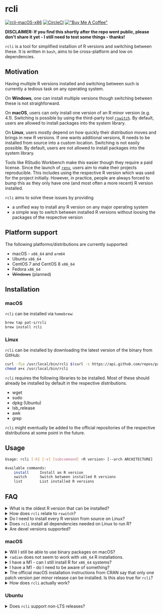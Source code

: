 # rcli

[![rcli-macOS-x86](https://github.com/pat-s/rcli/actions/workflows/main.yml/badge.svg)](https://github.com/pat-s/rcli/actions/workflows/main.yml)
[![CircleCI](https://circleci.com/gh/pat-s/rcli/tree/main.svg?style=svg)](https://circleci.com/gh/pat-s/rcli/tree/main)
[!["Buy Me A Coffee"](https://www.buymeacoffee.com/assets/img/custom_images/orange_img.png)](https://www.buymeacoffee.com/patrickschratz)

**DISCLAIMER: If you find this shortly after the repo went public, please don't share it yet - I still need to test some things - thanks!**

`rcli` is a tool for simplified installion of R versions and switching between these.
It is written in `bash`, aims to be cross-platform and low on dependencies.

## Motivation

Having multiple R versions installed and switching between such is currently a tedious task on any operating system.

On **Windows**, one can install multiple versions though switching between these is not straighforward.

On **macOS**, users can only install one version of an R minor version (e.g. 4.1).
Switching is possible by using the third-party tool [`rswitch`](https://github.com/hrbrmstr/RSwitch).
By default, users are allowed to install packages into the system library.

On **Linux**, users mostly depend on how quickly their distribution moves and brings in new R versions.
If one wants additional versions, R needs to be installed from source into a custom location.
Switching is not easily possible.
By default, users are not allowed to install packages into the system library.

Tools like RStudio Workbench make this easier though they require a paid license.
Since the launch of [`renv`](https://rstudio.github.io/renv/), users aim to make their projects reproducible.
This includes using the respective R version which was used for the project initially.
However, in practice, people are always forced to bump this as they only have one (and most often a more recent) R version installed.

`rcli` aims to solve these issues by providing

- a unified way to install any R version on any major operating system
- a simple way to switch between installed R versions without loosing the packages of the respective version


## Platform support

The following platforms/distributions are currently supported:

- macOS - `x86_64` and `arm64`
- Ubuntu `x86_64`
- CentOS 7 and CentOS 8 `x86_64`
- Fedora `x86_64`
- ~~Windows~~ (planned)

## Installation

### macOS

`rcli` can be installed via `homebrew`:

```sh
brew tap pat-s/rcli
brew install rcli
```

### Linux

`rcli` can be installed by downloading the latest version of the binary from GitHub:

```sh
curl -fLo /usr/local/bin/rcli $(curl -s https://api.github.com/repos/pat-s/rcli/releases/latest | grep "rcli" | awk '{print $2}' | sed 's|[\"\,]*||g' | grep "releases\/download")
chmod a+x /usr/local/bin/rcli
```

`rcli` requires the following libraries to be installed.
Most of these should already be installed by default in the respective distributions.

- wget
- sudo
- dpkg (Ubuntu)
- lsb_release
- awk
- grep

`rcli` might eventually be added to the official repositories of the respective distributions at some point in the future.

## Usage

```sh
Usage: rcli [-h] [-v] [subcommand] <R version> [--arch ARCHITECTURE]

Available commands:
    install     Install an R version
    switch      Switch between installed R versions
    list        List installed R versions
```

## FAQ

<details>
<summary>What is the oldest R version that can be installed?</summary>

For macOS: R 3.4.0

For Linux platforms which support binaries: R 3.0.0

For Linux platforms which require source installations: Any version in principle (if it compiles successfully).

</details>

<details>
<summary>How does <code>rcli</code> relate to <code>rswitch</code>?</summary>

`rcli` was inspired by `rswitch` but is otherwise not affiliated with `rswitch` in any way.

</details>

<details>
<summary>Do I need to install every R version from source on Linux?</summary>

No. `rcli` makes use of the R binaries from [rstudio/r-builds](https://github.com/rstudio/r-builds) for the respective underlying distribution.

</details>

<details>
<summary>Does <code>rcli</code> install all dependencies needed on Linux to run R?</summary>

No, `rcli` assumes that all runtime dependencies are installed.
The easiest way to do so is to install the respective distribution packages first (e.g. `r-base-core` on Ubuntu or `R` on Fedora) so that all dependencies are installed and then invoke `rcli` to install custom versions.

</details>

<details>
<summary>Are devel versions supported?</summary>

Yes.
Devel versions can be installed via `rcli install devel`.
Internally they will be stored and labelled following their semantic version.

</details>

### macOS

<details>
<summary>Will I still be able to use binary packages on macOS?</summary>

Yes, `rcli` installs the official CRAN R releases which support the use of CRAN macOS binaries.

</details>

<details>
<summary><code>radian</code> does not seem to work with <code>x86_64</code> R installations.</summary>

`radian` is a Python library and built for the `arm64` architecture.
Hence, it can only work with the R `arm64` installations.

To use `radian` with an `x86_64` installation of R, Python for `x86_64` would need to be installed (including `radian`).

</details>

<details>
<summary>I have a M1 - can I still install R for <code>x86_64</code> systems?</summary>

Yes, `x86_64`  is supported by macOS via the "Rosetta 2" translation environment.
By default, `rcli` will install the `arm64` version of R if one is available (>= v4.1.0).
Otherwise the `x86_64` version will be installed.

To force the installation of `x86_64` versions, pass the `--arch x86_64` flag to `rcli install`.

</details>

<details>

<summary>I have a M1 - do I need to be aware of something?</summary>

On a M1 machine one can install both the `arm64` and `x86_64` versions of R (the latter supported via Rosetta).
If you do so and plan to switch between both architectures, it is recommended **not** to use `ccache` to speed up source installations as the cache created by one of the respective R interpreters will also attempted to be used for the respective other architecture.
This will not work and lead to loading failures during load-time, i.e. when calling `library(<package>)`.

</details>

<details>
<summary>The official macOS installation instructions from CRAN say that only one patch version per minor release can be installed. Is this also true for <code>rcli</code>?</summary>

No, `rcli` enables you to install and switch (between) any patch version of an R minor version (e.g. 4.1.1 and 4.1.2).

</details>

<details>
<summary>How does <code>rcli</code> actually work?</summary>

`rcli` installs the selected R version via the CRAN installer and moves it to `/opt/R`.
When switching, `rcli` first backs up the current active version and copies it to `/opt/R/<R version>`.
Next, the target R version is moved from `/opt/R/<R version>` to `/Library/Frameworks/R.framework` where the active R version lives.

Unfortunately many paths in the R CRAN installer on macOS are hardcoded and R won't work if it does not live in this particular path.
Hence, every time an R version is switched, there is some copying happening which is why switching takes some seconds.

Also `rcli` takes care of maintaining the R system library because by default user packages are installed there and these should not get lost when switching.

</details>

### Ubuntu


</details>

<details>
<summary>Does <code>rcli</code> support non-LTS releases?</summary>

Yes, if no RStudio binary is available, `rcli` will attempt to install R from source.

</details>
